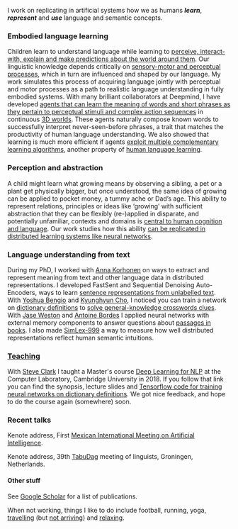 

I work on replicating in artificial systems how we as humans ***learn***, ***represent*** and ***use*** language and semantic concepts. 

### Embodied language learning

Children learn to understand language while learning to [perceive, interact-with, explain and make predictions about the world around them](http://psycnet.apa.org/record/1973-30971-000). Our linguistic knowledge depends critically on [sensory-motor and perceptual processes](https://www.tandfonline.com/doi/abs/10.1080/17470210701623605), which in turn are influenced and shaped by our language. My work simulates this process of acquiring language jointly with perceptual and motor processes as a path to realistic language understanding in fully embodied systems. With many brilliant collaborators at Deepmind, I have developed [agents that can learn the meaning of words and short phrases as they pertain to perceptual stimuli and complex action sequences]((https://arxiv.org/pdf/1706.06551.pdf)) in continuous [3D worlds](https://github.com/deepmind/lab). These agents naturally compose known words to successfully interpret never-seen-before phrases, a trait that matches the productivity of human language understanding. We also showed that learning is much more efficient if agents [exploit multiple complementary learning algorithms](https://arxiv.org/abs/1710.09867), another property of [human language learning](https://www.ncbi.nlm.nih.gov/pubmed/7624455).

### Perception and abstraction

A child might learn what growing means by observing a sibling, a pet or a plant get physically bigger, but once understood, the same idea of growing can be applied to pocket money, a tummy ache or Dad’s age. This ability to represent relations, principles or ideas like ‘growing’ with sufficient abstraction that they can be flexibly (re-)applied in disparate, and potentially unfamiliar, contexts and domains is [central to human cognition and language](https://www.youtube.com/watch?v=n8m7lFQ3njk). Our work studies how this ability [can be replicated in distributed learning systems like neural networks](https://arxiv.org/abs/1807.04225). 

### Language understanding from text

During my PhD, I worked with [Anna Korhonen](http://www.cl.cam.ac.uk/~alk23/) on ways to extract and represent meaning from text and other language data in distributed representations. I developed FastSent and Sequential Denoising Auto-Encoders, ways to learn [sentence representations from unlabelled text](http://www.aclweb.org/anthology/N16-1162). With [Yoshua Bengio](http://www.iro.umontreal.ca/~bengioy/yoshua_en/) and [Kyunghyun Cho](http://www.kyunghyuncho.me/home), I noticed you can train a network on [dictionary definitions](http://www.aclweb.org/anthology/Q16-1002) to [solve general-knowledge crosswords clues](https://docs.google.com/gview?url=http://www.cl.cam.ac.uk/~fh295/crossword.pdf). With [Jase Weston](https://research.fb.com/people/weston-jason/) and [Antoine Bordes](https://research.fb.com/people/bordes-antoine/) I applied neural networks with external memory components to answer questions about [passages in books](https://arxiv.org/pdf/1511.02301.pdf). I also made [SimLex-999](http://www.cl.cam.ac.uk/~fh295/simlex.html "SimLex") a way to measure how well distributed representations reflect human semantic intuitions.  

### [Teaching](teaching.md)

With [Steve Clark](https://sites.google.com/site/stephenclark609/) I taught a Master's course [Deep Learning for NLP](teaching.md) at the Computer Laboratory, Cambridge University in 2018. If you follow that link you can find the synopsis, lecture slides and [Tensorflow code for training neural networks on dictionary definitions](https://github.com/fh295/Cambridge_DL4NLP). We got nice feedback, and hope to do the course again (somewhere) soon. 


### Recent talks

Kenote address, First [Mexican International Meeting on Artificial Intelligence](https://riiaa.org/speakers/).

Kenote address, 39th [TabuDag](https://www.let.rug.nl/tabudag/keynotes.php) meeting of linguists, Groningen, Netherlands. 

#### Other stuff

See [Google Scholar](https://scholar.google.com/citations?user=4HLUnhIAAAAJ&hl=en) for a list of publications.

When not working, things I like to do include football, running, yoga, [travelling](http://www.roadjunky.com/2078/backpackers-behind-bars-a-morning-in-quito-prison/) (but [not arriving](https://felix-india2009.blogspot.com/2009/06/paranoia-of-solo-travel.html)) and [relaxing](http://www.roadjunky.com/2087/zen-at-work-vipassana-an-indian-meditation-bootcamp/).


